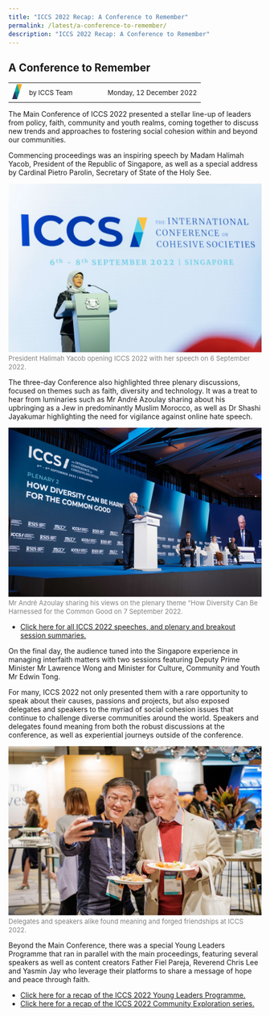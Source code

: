 ```yaml
---
title: "ICCS 2022 Recap: A Conference to Remember"
permalink: /latest/a-conference-to-remember/
description: "ICCS 2022 Recap: A Conference to Remember"
---
```

## A Conference to Remember

<table>
 <tr>
	 <td><img src="/images/ICCS-parallelogram_narrow.png" style="width:20px"></td>
	 <td><font size="-1">by ICCS Team</font></td>
	 <td></td>
	 <td></td>
	 <td></td>
	 <td></td>
	 <td><font size="-1">Monday, 12 December 2022</font></td>
	</tr>
	<tr></tr>
</table>  

The Main Conference of ICCS 2022 presented a stellar line-up of leaders from policy, faith, community and youth realms, coming together to discuss new trends and approaches to fostering social cohesion within and beyond our communities.

Commencing proceedings was an inspiring speech by Madam Halimah Yacob, President of the Republic of Singapore, as well as a special address by Cardinal Pietro Parolin, Secretary of State of the Holy See. 

![](/images/ICCS_06092022_RCCC-144.jpg)
<font color = "grey"><font size="-1">President Halimah Yacob opening ICCS 2022 with her speech on 6 September 2022.</font></font>

The three-day Conference also highlighted three plenary discussions, focused on themes such as faith, diversity and technology. It was a treat to hear from luminaries such as Mr André Azoulay sharing about his upbringing as a Jew in predominantly Muslim Morocco, as well as Dr Shashi Jayakumar highlighting the need for vigilance against online hate speech. 

![](/images/ICCS__2022-09-07__09-15-15.jpg)
<font color = "grey"><font size="-1">Mr André Azoulay sharing his views on the plenary theme “How Diversity Can Be Harnessed for the Common Good on 7 September 2022.</font></font>  

* [Click here for all ICCS 2022 speeches, and plenary and breakout session summaries.](/programme-and-speakers/speeches/openingaddress/)

On the final day, the audience tuned into the Singapore experience in managing interfaith matters with two sessions featuring Deputy Prime Minister Mr Lawrence Wong and Minister for Culture, Community and Youth Mr Edwin Tong.

For many, ICCS 2022 not only presented them with a rare opportunity to speak about their causes, passions and projects, but also exposed delegates and speakers to the myriad of social cohesion issues that continue to challenge diverse communities around the world. Speakers and delegates found meaning from both the robust discussions at the conference, as well as experiential journeys outside of the conference.

![](/images/ICCS__2022-09-08__12-23-17.jpg)
<font color = "grey"><font size="-1">Delegates and speakers alike found meaning and forged friendships at ICCS 2022.</font></font>

Beyond the Main Conference, there was a special Young Leaders Programme that ran in parallel with the main proceedings, featuring several speakers as well as content creators Father Fiel Pareja, Reverend Chris Lee and Yasmin Jay who leverage their platforms to share a message of hope and peace through faith.

* [Click here for a recap of the ICCS 2022 Young Leaders Programme.](/latest/putting-our-faith-in-youth/)
* [Click here for a recap of the ICCS 2022 Community Exploration series.](/latest/experiencing-the-diversity-of-Singapore/)